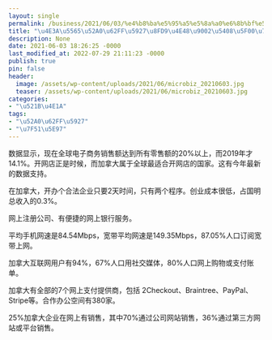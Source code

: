 ```yaml
---
layout: single
permalink: /business/2021/06/03/%e4%b8%ba%e5%95%a5%e5%8a%a0%e6%8b%bf%e5%a4%a7%e8%bf%99%e4%b9%88%e9%80%82%e5%90%88%e5%bc%80%e7%bd%91%e5%ba%97/
title: "\u4E3A\u5565\u52A0\u62FF\u5927\u8FD9\u4E48\u9002\u5408\u5F00\u7F51\u5E97?"
description: None
date: 2021-06-03 18:26:25 -0000
last_modified_at: 2022-07-29 21:11:23 -0000
publish: true
pin: false
header:
  image: /assets/wp-content/uploads/2021/06/microbiz_20210603.jpg
  teaser: /assets/wp-content/uploads/2021/06/microbiz_20210603.jpg
categories:
- "\u521B\u4E1A"
tags:
- "\u52A0\u62FF\u5927"
- "\u7F51\u5E97"
---
```

数据显示，现在全球电子商务销售额达到所有零售额的20%以上，而2019年才14.1%。开网店正是时候，而加拿大属于全球最适合开网店的国家。这有今年最新的数据支持。

在加拿大，开办个合法企业只要2天时间，只有两个程序。创业成本很低，占国明总收入的0.3%。

网上注册公司、有便捷的网上银行服务。

平均手机网速是84.54Mbps，宽带平均网速是149.35Mbps，87.05%人口订阅宽带上网。

加拿大互联网用户有94%，67%人口用社交媒体，80%人口网上购物或支付账单。

加拿大有全部的7个网上支付提供商，包括 2Checkout、Braintree、PayPal、Stripe等。合作办公空间有380家。

25%加拿大企业在网上有销售，其中70%通过公司网站销售，36%通过第三方网站或平台销售。

